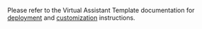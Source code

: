 Please refer to the Virtual Assistant Template documentation for [deployment](https://microsoft.github.io/botframework-solutions/virtual-assistant/tutorials/create-assistant/typescript/4-provision-you-azure-resources/) and [customization](https://microsoft.github.io/botframework-solutions/virtual-assistant/tutorials/customize-assistant/typescript/1-intro/) instructions.
